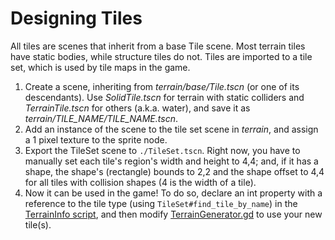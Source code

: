 # Designing Tiles

All tiles are scenes that inherit from a base Tile scene. Most terrain tiles have static bodies, while structure tiles do not. Tiles are imported to a tile set, which is used by tile maps in the game.

1. Create a scene, inheriting from *terrain/base/Tile.tscn* (or one of its descendants). Use *SolidTile.tscn* for terrain with static colliders and *TerrainTile.tscn* for others (a.k.a. water), and save it as *terrain/TILE_NAME/TILE_NAME.tscn*.
2. Add an instance of the scene to the tile set scene in *terrain*, and assign a 1 pixel texture to the sprite node.
3. Export the TileSet scene to `./TileSet.tscn`. Right now, you have to manually set each tile's region's width and height to 4,4; and, if it has a shape, the shape's (rectangle) bounds to 2,2 and the shape offset to 4,4 for all tiles with collision shapes (4 is the width of a tile).
4. Now it can be used in the game! To do so, declare an int property with a reference to the tile type (using `TileSet#find_tile_by_name`) in the [TerrainInfo script](/into-the-woods/info/terrain/TerrainInfo.gd), and then modify [TerrainGenerator.gd](/into-the-woods/generator/terrain/TerrainGenerator.gd) to use your new tile(s).
